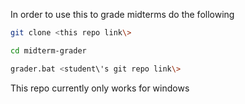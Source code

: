 In order to use this to grade midterms do the following
```bash
git clone <this repo link\>
```

```bash
cd midterm-grader
```

```bash
grader.bat <student\'s git repo link\>
```

This repo currently only works for windows
